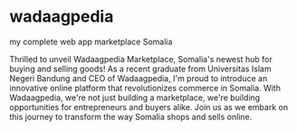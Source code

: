 # wadaagpedia
my complete web app marketplace Somalia

Thrilled to unveil Wadaagpedia Marketplace, Somalia's newest hub for buying and selling goods! As a recent graduate from Universitas Islam Negeri Bandung and CEO of Wadaagpedia, I'm proud to introduce an innovative online platform that revolutionizes commerce in Somalia. With Wadaagpedia, we're not just building a marketplace, we're building opportunities for entrepreneurs and buyers alike. Join us as we embark on this journey to transform the way Somalia shops and sells online.
